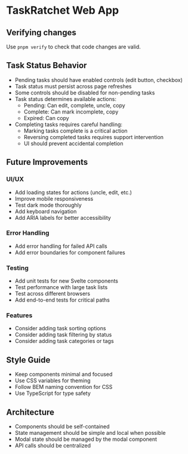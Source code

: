 # TaskRatchet Web App

## Verifying changes

Use `pnpm verify` to check that code changes are valid.

## Task Status Behavior

- Pending tasks should have enabled controls (edit button, checkbox)
- Task status must persist across page refreshes
- Some controls should be disabled for non-pending tasks
- Task status determines available actions:
  - Pending: Can edit, complete, uncle, copy
  - Complete: Can mark incomplete, copy
  - Expired: Can copy
- Completing tasks requires careful handling:
  - Marking tasks complete is a critical action
  - Reversing completed tasks requires support intervention
  - UI should prevent accidental completion

## Future Improvements

### UI/UX

- Add loading states for actions (uncle, edit, etc.)
- Improve mobile responsiveness
- Test dark mode thoroughly
- Add keyboard navigation
- Add ARIA labels for better accessibility

### Error Handling

- Add error handling for failed API calls
- Add error boundaries for component failures

### Testing

- Add unit tests for new Svelte components
- Test performance with large task lists
- Test across different browsers
- Add end-to-end tests for critical paths

### Features

- Consider adding task sorting options
- Consider adding task filtering by status
- Consider adding task categories or tags

## Style Guide

- Keep components minimal and focused
- Use CSS variables for theming
- Follow BEM naming convention for CSS
- Use TypeScript for type safety

## Architecture

- Components should be self-contained
- State management should be simple and local when possible
- Modal state should be managed by the modal component
- API calls should be centralized
